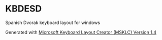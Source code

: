 # KBDESD
Spanish Dvorak keyboard layout for windows

Generated with [Microsoft Keyboard Layout Creator (MSKLC) Version 1.4](https://www.microsoft.com/en-us/download/details.aspx?id=102134)
